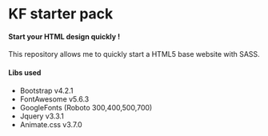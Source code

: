 # KF starter pack
#### Start your HTML design quickly !

This repository allows me to quickly start a HTML5 base website with SASS.

#### Libs used
* Bootstrap v4.2.1
* FontAwesome v5.6.3
* GoogleFonts (Roboto 300,400,500,700)
* Jquery v3.3.1
* Animate.css v3.7.0
